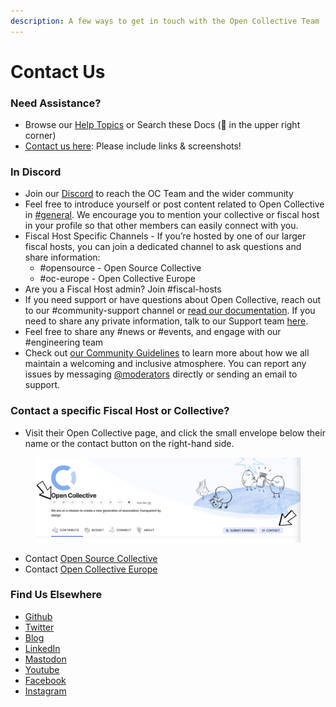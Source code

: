 ```yaml
---
description: A few ways to get in touch with the Open Collective Team
---
```


# Contact Us

### Need Assistance?

* Browse our [Help Topics](https://opencollective.com/help) or Search these Docs (🔎 in the upper right corner)
* [Contact us here](https://opencollective.com/contact): Please include links & screenshots!

### In Discord

* Join our [Discord](https://discord.opencollective.com) to reach the OC Team and the wider community
* Feel free to introduce yourself or post content related to Open Collective in [#general](https://opencollective.slack.com/archives/C0HSLRNVC). We encourage you to mention your collective or fiscal host in your profile so that other members can easily connect with you.
* Fiscal Host Specific Channels - If you’re hosted by one of our larger fiscal hosts, you can join a dedicated channel to ask questions and share information:
  * \#opensource - Open Source Collective
  * \#oc-europe - Open Collective Europe
* Are you a Fiscal Host admin? Join #fiscal-hosts
* If you need support or have questions about Open Collective, reach out to our #community-support channel or [read our documentation](https://docs.opencollective.com/help/?utm\_source=Slack\&utm\_medium=Bot\&utm\_campaign=Welcome). If you need to share any private information, talk to our Support team [here](https://opencollective.com/contact).
* Feel free to share any #news or #events, and engage with our #engineering team
* Check out [our Community Guidelines](https://docs.opencollective.com/help/about/the-open-collective-way/community-guidelines) to learn more about how we all maintain a welcoming and inclusive atmosphere.  You can report any issues by messaging [@moderators](https://opencollective.slack.com/admin/user\_groups) directly or sending an email to support.

### Contact a specific Fiscal Host or Collective?

* Visit their Open Collective page, and click the small envelope below their name or the contact button on the right-hand side.&#x20;

<figure><img src="../.gitbook/assets/About_ContactUs_collectives_2023-03-13.png" alt=""><figcaption></figcaption></figure>

* Contact [Open Source Collective](https://docs.oscollective.org/about/contact)
* Contact [Open Collective Europe](https://docs.opencollective.com/oceurope/about-1/contact-us)

### Find Us Elsewhere

* [Github](https://github.com/opencollective)
* [Twitter](https://twitter.com/opencollect)
* [Blog](https://blog.opencollective.com/)
* [LinkedIn](https://www.linkedin.com/company/opencollective/)
* [Mastodon](https://mastodon.opencollective.com/@opencollective)
* [Youtube](https://www.youtube.com/channel/UCdi\_-GH5nozXiMm2fH447VA)
* [Facebook](https://web.facebook.com/OpenCollect)
* [Instagram](https://www.instagram.com/opencollective/)
